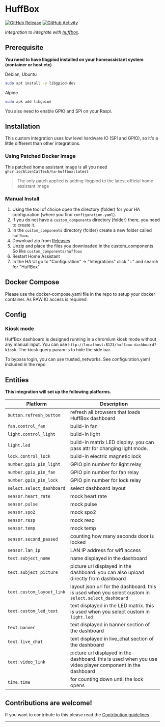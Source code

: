 # HuffBox

[![GitHub Release][releases-shield]][releases]
[![GitHub Activity][commits-shield]][commits]

_Integration to integrate with [huffbox][huffbox]._

## Prerequisite
**You need to have libgpiod installed on your homeassistant system (container or host etc)**

Debian, Ubuntu
```bash
sudo apt install -y libgpiod-dev
```
Alpine
```bash
sudo apk add libgpiod
```

You also need to enable GPIO and SPI on your Raspi.

## Installation
This custom integration uses low level hardware IO (SPI and GPIO), so it's a little different than other integrations.

### Using Patched Docker Image
This patched home assistant image is all you need `ghcr.io/AlienCatTech/ha-huffbox:latest`
> The only patch applied is adding libgpiod to the latest official home assistant image

### Manual Install
1. Using the tool of choice open the directory (folder) for your HA configuration (where you find `configuration.yaml`).
1. If you do not have a `custom_components` directory (folder) there, you need to create it.
1. In the `custom_components` directory (folder) create a new folder called `huffbox`.
1. Download zip from [Releases](https://github.com/AlienCatTech/ha-huffbox/releases)
1. Unzip and place the files you downloaded in the custom_components. So like `custom_components/huffbox`
1. Restart Home Assistant
1. In the HA UI go to "Configuration" -> "Integrations" click "+" and search for "HuffBox"

## Docker Compose
Please use the docker-compose.yaml file in the repo to setup your docker container. As RAW IO access is required.

## Config
### Kiosk mode
HuffBox dashboard is designed running in a chromium kiosk mode without any manual input. You can use `http://localhost:8123/huffbox-dashboard?kiosk`. The kiosk query param is to hide the side bar.

To bypass login, you can use trusted_networks. See configuration.yaml included in the repo
## Entities

**This integration will set up the following platforms.**

Platform | Description
-- | --
`button.refresh_button` | refresh all browsers that loads HuffBox dashboard
`fan.control_fan` | build-in fan
`light.control_light` | build-in light
`light.led` | build-in matrix LED display. you can pass attr for changing light mode.
`lock.control_lock` | build-in electric magnetic lock
`number.gpio_pin_light` | GPIO pin number for light relay
`number.gpio_pin_fan` | GPIO pin number for fan relay
`number.gpio_pin_lock` | GPIO pin number for lock relay
`select.select_dashboard` | select dashboard layout
`sensor.heart_rate` | mock heart rate
`sensor.pulse` | mock pulse
`sensor.spo2` | mock spo2
`sensor.resp` | mock resp
`sensor.temp` | mock temp
`sensor.second_passed` | counting how many seconds door is locked
`sensor.lan_ip` | LAN IP address for wifi access
`text.subject_name` | name displayed in the dashboard
`text.subject_picture` | picture url displayed in the dashboard. you can also upload directly from dashboard
`text.custom_layout_link` | layout json url for the dashboard. this is used when you select custom in `select.select_dashboard`
`text.custom_led_text` | text displayed in the LED matrix. this is used when you select custom in `light.led`
`text.banner` | text displayed in banner section of the dashboard
`text.live_chat` | text displayed in live_chat section of the dashboard
`text.video_link` | picture url displayed in the dashboard. this is used when you use video player component in the dashboard
`time.time` | for counting down until the lock opens

## Contributions are welcome!

If you want to contribute to this please read the [Contribution guidelines](CONTRIBUTING.md)

***

[huffbox]: https://github.com/aliencattech/ha-huffbox
[commits-shield]: https://img.shields.io/github/commit-activity/y/aliencattech/ha-huffbox.svg?style=for-the-badge
[commits]: https://github.com/aliencattech/ha-huffbox/commits/main
[exampleimg]: example.png
[releases-shield]: https://img.shields.io/github/release/aliencattech/ha-huffbox.svg?style=for-the-badge
[releases]: https://github.com/aliencattech/ha-huffbox/releases
